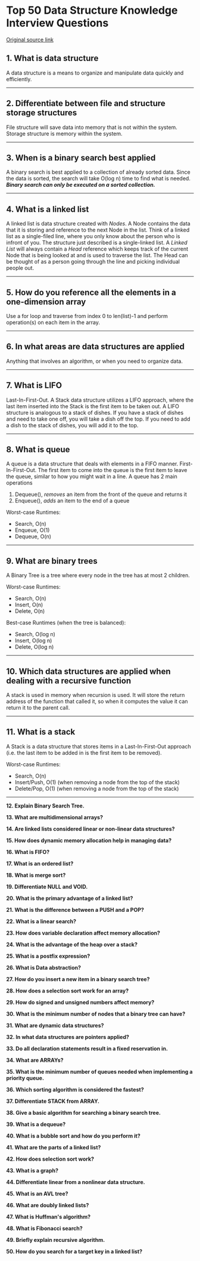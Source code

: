 # Top 50 Data Structure Knowledge Interview Questions

[Original source link](https://career.guru99.com/top-50-data-structure-interview-questions/)

## 1. What is data structure

A data structure is a means to organize and manipulate data quickly and efficiently.

---

## 2. Differentiate between file and structure storage structures

File structure will save data into memory that is not within the system. Storage structure is memory within the system.

---

## 3. When is a binary search best applied

A binary search is best applied to a collection of already sorted data. Since the data is sorted, the search will take O(log n) time to find what is needed. __*Binary search can only be executed on a sorted collection.*__

---

## 4. What is a linked list

A linked list is data structure created with *Nodes*. A Node contains the data that it is storing and reference to the next Node in the list. Think of a linked list as a single-filed line, where you only know about the person who is infront of you. The structure just described is a single-linked list. A *Linked List* will always contain a *Head* reference which keeps track of the current Node that is being looked at and is used to traverse the list. The Head can be thought of as a person going through the line and picking individual people out.

---

## 5. How do you reference all the elements in a one-dimension array

Use a for loop and traverse from index 0 to len(list)-1 and perform operation(s) on each item in the array.

---

## 6. In what areas are data structures are applied

Anything that involves an algorithm, or when you need to organize data.

---

## 7. What is LIFO

Last-In-First-Out. A Stack data structure utilizes a LIFO approach, where the last item inserted into the Stack is the first item to be taken out. A LIFO structure is analogous to a stack of dishes. If you have a stack of dishes and need to take one off, you will take a dish off the top. If you need to add a dish to the stack of dishes, you will add it to the top.

---

## 8. What is queue

A queue is a data structure that deals with elements in a FIFO manner. First-In-First-Out. The first item to come into the queue is the first item to leave the queue, similar to how you might wait in a line. A queue has 2 main operations

1. Dequeue(), *removes* an item from the front of the queue and returns it
2. Enqueue(), *adds* an item to the end of a queue 

Worst-case Runtimes:

- Search, O(n)
- Enqueue, O(1)
- Dequeue, O(n)

---

## 9. What are binary trees

A Binary Tree is a tree where every node in the tree has at most 2 children.

Worst-case Runtimes:

- Search, O(n)
- Insert, O(n)
- Delete, O(n)

Best-case Runtimes (when the tree is balanced):

- Search, O(log n)
- Insert, O(log n)
- Delete, O(log n)

---

## 10. Which data structures are applied when dealing with a recursive function

A stack is used in memory when recursion is used. It will store the return address of the function that called it, so
when it computes the value it can return it to the parent call.

---

## 11. What is a stack

A Stack is a data structure that stores items in a Last-In-First-Out approach (i.e. the last item to be added in is the 
first item to be removed).

Worst-case Runtimes:

- Search, O(n)
- Insert/Push, O(1) (when removing a node from the top of the stack)
- Delete/Pop, O(1) (when removing a node from the top of the stack)

---

__12. Explain Binary Search Tree.__

__13. What are multidimensional arrays?__

__14. Are linked lists considered linear or non-linear data structures?__

__15. How does dynamic memory allocation help in managing data?__

__16. What is FIFO?__

__17. What is an ordered list?__

__18. What is merge sort?__

__19. Differentiate NULL and VOID.__

__20. What is the primary advantage of a linked list?__

__21. What is the difference between a PUSH and a POP?__

__22. What is a linear search?__

__23. How does variable declaration affect memory allocation?__

__24. What is the advantage of the heap over a stack?__

__25. What is a postfix expression?__

__26. What is Data abstraction?__

__27. How do you insert a new item in a binary search tree?__

__28. How does a selection sort work for an array?__

__29. How do signed and unsigned numbers affect memory?__

__30. What is the minimum number of nodes that a binary tree can have?__

__31. What are dynamic data structures?__

__32. In what data structures are pointers applied?__

__33. Do all declaration statements result in a fixed reservation in.__

__34. What are ARRAYs?__

__35. What is the minimum number of queues needed when implementing a priority queue.__

__36. Which sorting algorithm is considered the fastest?__

__37. Differentiate STACK from ARRAY.__

__38. Give a basic algorithm for searching a binary search tree.__

__39. What is a dequeue?__

__40. What is a bubble sort and how do you perform it?__

__41. What are the parts of a linked list?__

__42. How does selection sort work?__

__43. What is a graph?__

__44. Differentiate linear from a nonlinear data structure.__

__45. What is an AVL tree?__

__46. What are doubly linked lists?__

__47. What is Huffman's algorithm?__

__48. What is Fibonacci search?__

__49. Briefly explain recursive algorithm.__

__50. How do you search for a target key in a linked list?__
